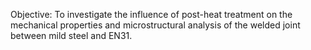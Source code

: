  Objective: To investigate the influence of post-heat treatment on the mechanical properties and microstructural analysis of
 the welded joint between mild steel and EN31.
